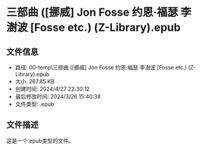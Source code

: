 ﻿# 三部曲 ([挪威] Jon Fosse  约恩·福瑟  李澍波 [Fosse etc.) (Z-Library).epub

## 文件信息
- 路径: 00-temp\三部曲 ([挪威] Jon Fosse  约恩·福瑟  李澍波 [Fosse etc.) (Z-Library).epub
- 大小: 267.85 KB
- 创建时间: 2024/4/27 22:30:12
- 最后修改时间: 2024/3/26 15:40:38
- 文件类型: .epub

## 文件描述
这是一个.epub类型的文件。

